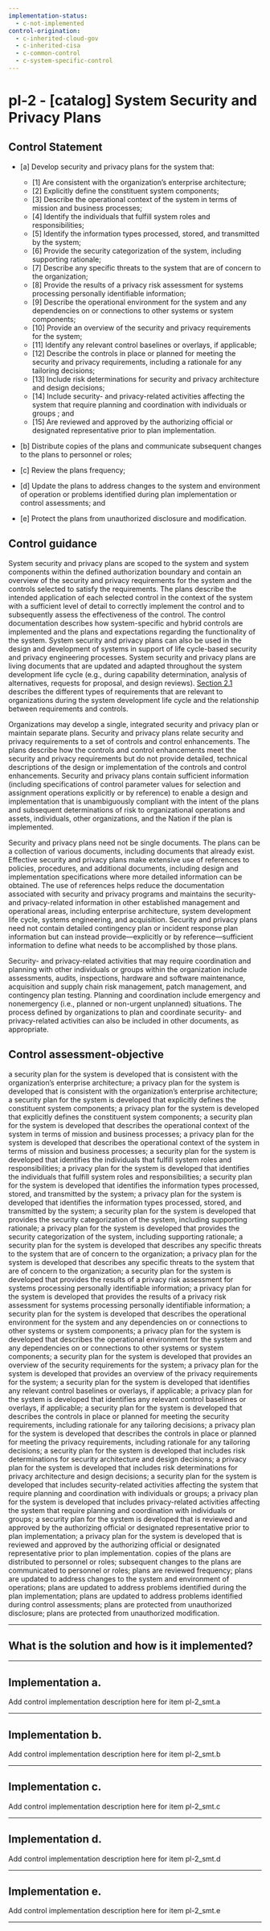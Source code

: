 ```yaml
---
implementation-status:
  - c-not-implemented
control-origination:
  - c-inherited-cloud-gov
  - c-inherited-cisa
  - c-common-control
  - c-system-specific-control
---
```


# pl-2 - \[catalog\] System Security and Privacy Plans

## Control Statement

- \[a\] Develop security and privacy plans for the system that:

  - \[1\] Are consistent with the organization’s enterprise architecture;
  - \[2\] Explicitly define the constituent system components;
  - \[3\] Describe the operational context of the system in terms of mission and business processes;
  - \[4\] Identify the individuals that fulfill system roles and responsibilities;
  - \[5\] Identify the information types processed, stored, and transmitted by the system;
  - \[6\] Provide the security categorization of the system, including supporting rationale;
  - \[7\] Describe any specific threats to the system that are of concern to the organization;
  - \[8\] Provide the results of a privacy risk assessment for systems processing personally identifiable information;
  - \[9\] Describe the operational environment for the system and any dependencies on or connections to other systems or system components;
  - \[10\] Provide an overview of the security and privacy requirements for the system;
  - \[11\] Identify any relevant control baselines or overlays, if applicable;
  - \[12\] Describe the controls in place or planned for meeting the security and privacy requirements, including a rationale for any tailoring decisions;
  - \[13\] Include risk determinations for security and privacy architecture and design decisions;
  - \[14\] Include security- and privacy-related activities affecting the system that require planning and coordination with individuals or groups ; and
  - \[15\] Are reviewed and approved by the authorizing official or designated representative prior to plan implementation.

- \[b\] Distribute copies of the plans and communicate subsequent changes to the plans to personnel or roles;

- \[c\] Review the plans frequency;

- \[d\] Update the plans to address changes to the system and environment of operation or problems identified during plan implementation or control assessments; and

- \[e\] Protect the plans from unauthorized disclosure and modification.

## Control guidance

System security and privacy plans are scoped to the system and system components within the defined authorization boundary and contain an overview of the security and privacy requirements for the system and the controls selected to satisfy the requirements. The plans describe the intended application of each selected control in the context of the system with a sufficient level of detail to correctly implement the control and to subsequently assess the effectiveness of the control. The control documentation describes how system-specific and hybrid controls are implemented and the plans and expectations regarding the functionality of the system. System security and privacy plans can also be used in the design and development of systems in support of life cycle-based security and privacy engineering processes. System security and privacy plans are living documents that are updated and adapted throughout the system development life cycle (e.g., during capability determination, analysis of alternatives, requests for proposal, and design reviews). [Section 2.1](#c3397cc9-83c6-4459-adb2-836739dc1b94) describes the different types of requirements that are relevant to organizations during the system development life cycle and the relationship between requirements and controls.

Organizations may develop a single, integrated security and privacy plan or maintain separate plans. Security and privacy plans relate security and privacy requirements to a set of controls and control enhancements. The plans describe how the controls and control enhancements meet the security and privacy requirements but do not provide detailed, technical descriptions of the design or implementation of the controls and control enhancements. Security and privacy plans contain sufficient information (including specifications of control parameter values for selection and assignment operations explicitly or by reference) to enable a design and implementation that is unambiguously compliant with the intent of the plans and subsequent determinations of risk to organizational operations and assets, individuals, other organizations, and the Nation if the plan is implemented.

Security and privacy plans need not be single documents. The plans can be a collection of various documents, including documents that already exist. Effective security and privacy plans make extensive use of references to policies, procedures, and additional documents, including design and implementation specifications where more detailed information can be obtained. The use of references helps reduce the documentation associated with security and privacy programs and maintains the security- and privacy-related information in other established management and operational areas, including enterprise architecture, system development life cycle, systems engineering, and acquisition. Security and privacy plans need not contain detailed contingency plan or incident response plan information but can instead provide—explicitly or by reference—sufficient information to define what needs to be accomplished by those plans.

Security- and privacy-related activities that may require coordination and planning with other individuals or groups within the organization include assessments, audits, inspections, hardware and software maintenance, acquisition and supply chain risk management, patch management, and contingency plan testing. Planning and coordination include emergency and nonemergency (i.e., planned or non-urgent unplanned) situations. The process defined by organizations to plan and coordinate security- and privacy-related activities can also be included in other documents, as appropriate.

## Control assessment-objective

a security plan for the system is developed that is consistent with the organization’s enterprise architecture;
a privacy plan for the system is developed that is consistent with the organization’s enterprise architecture;
a security plan for the system is developed that explicitly defines the constituent system components;
a privacy plan for the system is developed that explicitly defines the constituent system components;
a security plan for the system is developed that describes the operational context of the system in terms of mission and business processes;
a privacy plan for the system is developed that describes the operational context of the system in terms of mission and business processes;
a security plan for the system is developed that identifies the individuals that fulfill system roles and responsibilities;
a privacy plan for the system is developed that identifies the individuals that fulfill system roles and responsibilities;
a security plan for the system is developed that identifies the information types processed, stored, and transmitted by the system;
a privacy plan for the system is developed that identifies the information types processed, stored, and transmitted by the system;
a security plan for the system is developed that provides the security categorization of the system, including supporting rationale;
a privacy plan for the system is developed that provides the security categorization of the system, including supporting rationale;
a security plan for the system is developed that describes any specific threats to the system that are of concern to the organization;
a privacy plan for the system is developed that describes any specific threats to the system that are of concern to the organization;
a security plan for the system is developed that provides the results of a privacy risk assessment for systems processing personally identifiable information;
a privacy plan for the system is developed that provides the results of a privacy risk assessment for systems processing personally identifiable information;
a security plan for the system is developed that describes the operational environment for the system and any dependencies on or connections to other systems or system components;
a privacy plan for the system is developed that describes the operational environment for the system and any dependencies on or connections to other systems or system components;
a security plan for the system is developed that provides an overview of the security requirements for the system;
a privacy plan for the system is developed that provides an overview of the privacy requirements for the system;
a security plan for the system is developed that identifies any relevant control baselines or overlays, if applicable;
a privacy plan for the system is developed that identifies any relevant control baselines or overlays, if applicable;
a security plan for the system is developed that describes the controls in place or planned for meeting the security requirements, including rationale for any tailoring decisions;
a privacy plan for the system is developed that describes the controls in place or planned for meeting the privacy requirements, including rationale for any tailoring decisions;
a security plan for the system is developed that includes risk determinations for security architecture and design decisions;
a privacy plan for the system is developed that includes risk determinations for privacy architecture and design decisions;
a security plan for the system is developed that includes security-related activities affecting the system that require planning and coordination with individuals or groups;
a privacy plan for the system is developed that includes privacy-related activities affecting the system that require planning and coordination with individuals or groups;
a security plan for the system is developed that is reviewed and approved by the authorizing official or designated representative prior to plan implementation;
a privacy plan for the system is developed that is reviewed and approved by the authorizing official or designated representative prior to plan implementation.
copies of the plans are distributed to personnel or roles;
subsequent changes to the plans are communicated to personnel or roles;
plans are reviewed frequency;
plans are updated to address changes to the system and environment of operations;
plans are updated to address problems identified during the plan implementation;
plans are updated to address problems identified during control assessments;
plans are protected from unauthorized disclosure;
plans are protected from unauthorized modification.

______________________________________________________________________

## What is the solution and how is it implemented?

<!-- Please leave this section blank and enter implementation details in the parts below. -->

______________________________________________________________________

## Implementation a.

Add control implementation description here for item pl-2_smt.a

______________________________________________________________________

## Implementation b.

Add control implementation description here for item pl-2_smt.b

______________________________________________________________________

## Implementation c.

Add control implementation description here for item pl-2_smt.c

______________________________________________________________________

## Implementation d.

Add control implementation description here for item pl-2_smt.d

______________________________________________________________________

## Implementation e.

Add control implementation description here for item pl-2_smt.e

______________________________________________________________________
